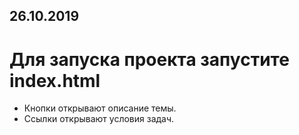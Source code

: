 ## 26.10.2019

# Для запуска проекта запустите index.html
- Кнопки открывают описание темы.  
- Ссылки открывают условия задач.  